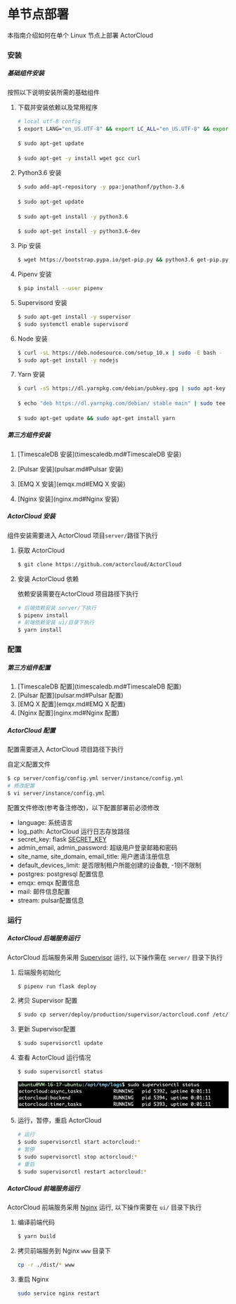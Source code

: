# 单节点部署

本指南介绍如何在单个 Linux 节点上部署 ActorCloud



### 安装

##### 基础组件安装

按照以下说明安装所需的基础组件

1. 下载并安装依赖以及常用程序

   ```bash
   # local utf-8 config
   $ export LANG="en_US.UTF-8" && export LC_ALL="en_US.UTF-8" && export LC_CTYPE=en_US.UTF-8
   
   $ sudo apt-get update
   
   $ sudo apt-get -y install wget gcc curl
   ```

2. Python3.6 安装

   ```bash
   $ sudo add-apt-repository -y ppa:jonathonf/python-3.6
   
   $ sudo apt-get update
   
   $ sudo apt-get install -y python3.6
   
   $ sudo apt-get install -y python3.6-dev
   ```

3. Pip 安装

   ```bash
   $ wget https://bootstrap.pypa.io/get-pip.py && python3.6 get-pip.py --force-reinstall --user
   ```

4. Pipenv 安装

   ```bash
   $ pip install --user pipenv
   ```

5. Supervisord 安装

   ```bash
   $ sudo apt-get install -y supervisor
   $ sudo systemctl enable supervisord
   ```

6. Node 安装

   ```bash
   $ curl -sL https://deb.nodesource.com/setup_10.x | sudo -E bash -
   $ sudo apt-get install -y nodejs
   ```

7. Yarn 安装

   ```bash
   $ curl -sS https://dl.yarnpkg.com/debian/pubkey.gpg | sudo apt-key add -
   
   $ echo "deb https://dl.yarnpkg.com/debian/ stable main" | sudo tee /etc/apt/sources.list.d/yarn.list
   
   $ sudo apt-get update && sudo apt-get install yarn
   ```

   

##### 第三方组件安装

1. [TimescaleDB 安装](timescaledb.md#TimescaleDB 安装)

2. [Pulsar 安装](pulsar.md#Pulsar 安装)

3. [EMQ X 安装](emqx.md#EMQ X 安装)

4. [Nginx 安装](nginx.md#Nginx 安装)

   


##### ActorCloud 安装

组件安装需要进入 ActorCloud 项目`server/`路径下执行

1. 获取 ActorCloud 

   ```bash
   $ git clone https://github.com/actorcloud/ActorCloud
   ```

2. 安装 ActorCloud 依赖

   依赖安装需要在ActorCloud 项目路径下执行

   ```bash
   # 后端依赖安装 server/下执行
   $ pipenv install
   # 前端依赖安装 ui/目录下执行
   $ yarn install
   ```





### 配置

##### 第三方组件配置

1. [TimescaleDB 配置](timescaledb.md#TimescaleDB 配置)
2. [Pulsar 配置](pulsar.md#Pulsar 配置)
3. [EMQ X 配置](emqx.md#EMQ X 配置)
4. [Nginx 配置](nginx.md#Nginx 配置)

##### ActorCloud 配置

配置需要进入 ActorCloud 项目路径下执行

自定义配置文件

```bash
$ cp server/config/config.yml server/instance/config.yml
# 修改配置
$ vi server/instance/config.yml
```

配置文件修改(参考备注修改)，以下配置部署前必须修改

* language: 系统语言
* log_path: ActorCloud 运行日志存放路径
* secret_key:  flask [SECRET_KEY](http://flask.pocoo.org/docs/1.0/config/#SECRET_KEY)
* admin_email, admin_password: 超级用户登录邮箱和密码
* site_name, site_domain, email_title:  用户邀请注册信息
* default_devices_limit: 是否限制租户所能创建的设备数, -1则不限制
* postgres: postgresql 配置信息
* emqx: emqx 配置信息
* mail: 邮件信息配置
* stream: pulsar配置信息





### 运行

##### ActorCloud 后端服务运行

ActorCloud 后端服务采用 [Supervisor](http://supervisord.org/) 运行, 以下操作需在 `server/` 目录下执行
1. 后端服务初始化

   ```bash
   $ pipenv run flask deploy
   ```
   
2. 拷贝 Supervisor 配置

   ```bash
   $ sudo cp server/deploy/production/supervisor/actorcloud.conf /etc/supervisor/conf.d/
   ```

3. 更新 Supervisor配置

   ```bash
   $ sudo supervisorctl update
   ```

4. 查看 ActorCloud 运行情况

   ```bash
   $ sudo supervisorctl status
   ```
   ![actorcloud_run_status](_assets/actorcloud_run_status.png)

5. 运行，暂停，重启 ActorCloud

   ```bash
   # 运行
   $ sudo supervisorctl start actorcloud:*
   # 暂停
   $ sudo supervisorctl stop actorcloud:*
   # 重启
   $ sudo supervisorctl restart actorcloud:*
   ```



##### ActorCloud 前端服务运行

ActorCloud 前端服务采用 [Nginx](https://www.nginx.com/) 运行, 以下操作需要在 `ui/` 目录下执行

1. 编译前端代码

   ```bash
   $ yarn build
   ```

2. 拷贝前端服务到 Nginx `www` 目录下

   ```bash
   cp -r ./dist/* www
   ```

3. 重启 Nginx 

   ```bash
   sudo service nginx restart
   ```

